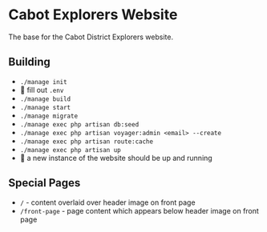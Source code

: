 # Cabot Explorers Website
The base for the Cabot District Explorers website.

## Building
* `./manage init`
* 📝 fill out `.env`
* `./manage build`
* `./manage start`
* `./manage migrate`
* `./manage exec php artisan db:seed`
* `./manage exec php artisan voyager:admin <email> --create`
* `./manage exec php artisan route:cache`
* `./manage exec php artisan up`
* 🤞 a new instance of the website should be up and running

## Special Pages
* `/` - content overlaid over header image on front page
* `/front-page` - page content which appears below header image on front page
